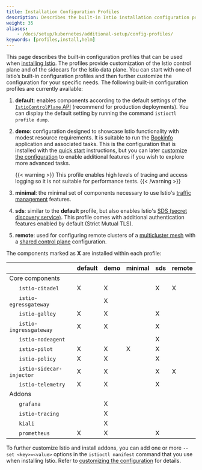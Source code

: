 ```yaml
---
title: Installation Configuration Profiles
description: Describes the built-in Istio installation configuration profiles.
weight: 35
aliases:
    - /docs/setup/kubernetes/additional-setup/config-profiles/
keywords: [profiles,install,helm]
---
```


This page describes the built-in configuration profiles that can be used when
[installing Istio](/docs/setup/install/istioctl/).
The profiles provide customization of the Istio control plane and of the sidecars for the Istio data plane.
You can start with one of Istio’s built-in configuration profiles and then further customize the configuration for
your specific needs. The following built-in configuration profiles are currently available:

1. **default**: enables components according to the default settings of the
    [`IstioControlPlane` API](/docs/reference/config/istio.operator.v1alpha12.pb/)
    (recommend for production deployments).
    You can display the default setting by running the command `istioctl profile dump`.

1. **demo**: configuration designed to showcase Istio functionality with modest resource requirements.
    It is suitable to run the [Bookinfo](/docs/examples/bookinfo/) application and associated tasks.
    This is the configuration that is installed with the [quick start](/docs/setup/getting-started/) instructions,
    but you can later [customize the configuration](/docs/setup/install/istioctl/#customizing-the-configuration)
    to enable additional features if you wish to explore more advanced tasks.

    {{< warning >}}
    This profile enables high levels of tracing and access logging so it is not suitable for performance tests.
    {{< /warning >}}

1. **minimal**: the minimal set of components necessary to use Istio's [traffic management](/docs/tasks/traffic-management/) features.

1. **sds**: similar to the **default** profile, but also enables Istio's [SDS (secret discovery service)](/docs/tasks/security/citadel-config/auth-sds).
    This profile comes with additional authentication features enabled by default (Strict Mutual TLS).

1. **remote**: used for configuring remote clusters of a
    [multicluster mesh](/docs/setup/prep/deployment-models/#multiple-clusters) with a
    [shared control plane](/docs/setup/install/multicluster/shared-vpn/) configuration.

The components marked as **X** are installed within each profile:

|     | default | demo | minimal | sds | remote
| --- | --- | --- | --- | --- | --- |
| Core components | | | | | | |
| &nbsp;&nbsp;&nbsp;&nbsp;&nbsp;&nbsp;`istio-citadel` | X | X | | X | X |
| &nbsp;&nbsp;&nbsp;&nbsp;&nbsp;&nbsp;`istio-egressgateway` | | X | | | |
| &nbsp;&nbsp;&nbsp;&nbsp;&nbsp;&nbsp;`istio-galley` | X | X | | X | |
| &nbsp;&nbsp;&nbsp;&nbsp;&nbsp;&nbsp;`istio-ingressgateway` | X | X | | X | |
| &nbsp;&nbsp;&nbsp;&nbsp;&nbsp;&nbsp;`istio-nodeagent` | | | | X | |
| &nbsp;&nbsp;&nbsp;&nbsp;&nbsp;&nbsp;`istio-pilot` | X | X | X | X | |
| &nbsp;&nbsp;&nbsp;&nbsp;&nbsp;&nbsp;`istio-policy` | X | X | | X | |
| &nbsp;&nbsp;&nbsp;&nbsp;&nbsp;&nbsp;`istio-sidecar-injector` | X | X | | X | X |
| &nbsp;&nbsp;&nbsp;&nbsp;&nbsp;&nbsp;`istio-telemetry` | X | X | | X | |
| Addons | | | | | | |
| &nbsp;&nbsp;&nbsp;&nbsp;&nbsp;&nbsp;`grafana` | | X | | | |
| &nbsp;&nbsp;&nbsp;&nbsp;&nbsp;&nbsp;`istio-tracing` | | X | | | |
| &nbsp;&nbsp;&nbsp;&nbsp;&nbsp;&nbsp;`kiali` | | X | | | |
| &nbsp;&nbsp;&nbsp;&nbsp;&nbsp;&nbsp;`prometheus` | X | X | | X | |

To further customize Istio and install addons, you can add one or more `--set <key>=<value>` options in the
`istioctl manifest` command that you use when installing Istio.
Refer to [customizing the configuration](/docs/setup/install/istioctl/#customizing-the-configuration) for details.
